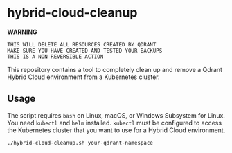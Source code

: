 # hybrid-cloud-cleanup

**WARNING**

```
THIS WILL DELETE ALL RESOURCES CREATED BY QDRANT
MAKE SURE YOU HAVE CREATED AND TESTED YOUR BACKUPS
THIS IS A NON REVERSIBLE ACTION
```

This repository contains a tool to completely clean up and remove a Qdrant Hybrid Cloud environment from a Kubernetes cluster.

## Usage

The script requires `bash` on Linux, macOS, or Windows Subsystem for Linux. You need `kubectl` and `helm` installed. `kubectl` must be configured to access the Kubernetes cluster that you want to use for a Hybrid Cloud environment.

```bash
./hybrid-cloud-cleanup.sh your-qdrant-namespace
```